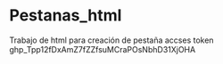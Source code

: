 # Pestanas_html
Trabajo de html para creación de pestaña 
accses token 
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